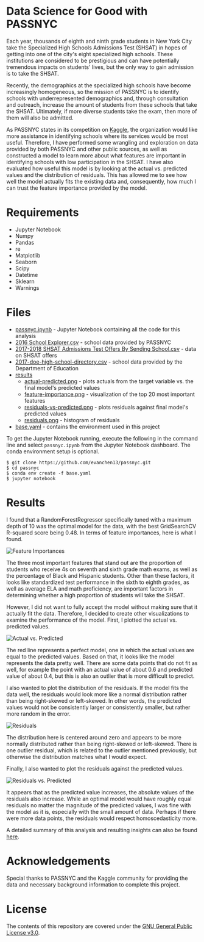 # Data Science for Good with PASSNYC

Each year, thousands of eighth and ninth grade students in New York City take the Specialized High Schools Admissions Test (SHSAT) in hopes of getting into one of the city's eight specialized high schools. These institutions are considered to be prestigious and can have potentially tremendous impacts on students' lives, but the only way to gain admission is to take the SHSAT.

Recently, the demographics at the specialized high schools have become increasingly homogeneous, so the mission of PASSNYC is to identify schools with underrepresented demographics and, through consultation and outreach, increase the amount of students from these schools that take the SHSAT. Ultimately, if more diverse students take the exam, then more of them will also be admitted.

As PASSNYC states in its competition on [Kaggle](https://www.kaggle.com/passnyc/data-science-for-good), the organization would like more assistance in identifying schools where its services would be most useful. Therefore, I have performed some wrangling and exploration on data provided by both PASSNYC and other public sources, as well as constructed a model to learn more about what features are important in identifying schools with low participation in the SHSAT. I have also evaluated how useful this model is by looking at the actual vs. predicted values and the distribution of residuals. This has allowed me to see how well the model actually fits the existing data and, consequently, how much I can trust the feature importance provided by the model.

# Requirements

- Jupyter Notebook
- Numpy
- Pandas
- re
- Matplotlib
- Seaborn
- Scipy
- Datetime
- Sklearn
- Warnings

# Files

- [passnyc.ipynb](https://github.com/evanchen13/passnyc/blob/main/passnyc.ipynb) - Jupyter Notebook containing all the code for this analysis
- [2016 School Explorer.csv](https://github.com/evanchen13/passnyc/blob/main/2016%20School%20Explorer.csv) - school data provided by PASSNYC
- [2017-2018 SHSAT Admissions Test Offers By Sending School.csv](https://github.com/evanchen13/passnyc/blob/main/2017-2018%20SHSAT%20Admissions%20Test%20Offers%20By%20Sending%20School.csv) - data on SHSAT offers
- [2017-doe-high-school-directory.csv](https://github.com/evanchen13/passnyc/blob/main/2017-doe-high-school-directory.csv) - school data provided by the Department of Education
- [results](https://github.com/evanchen13/passnyc/tree/main/results)
  - [actual-predicted.png](https://github.com/evanchen13/passnyc/blob/main/results/actual-predicted.png) - plots actuals from the target variable vs. the final model's predicted values
  - [feature-importance.png](https://github.com/evanchen13/passnyc/blob/main/results/feature-importance.png) - visualization of the top 20 most important features
  - [residuals-vs-predicted.png](https://github.com/evanchen13/passnyc/blob/main/results/residuals-vs-predicted.png) - plots residuals against final model's predicted values
  - [residuals.png](https://github.com/evanchen13/passnyc/blob/main/results/residuals.png) - histogram of residuals
- [base.yaml](https://github.com/evanchen13/passnyc/blob/main/base.yaml) - contains the environment used in this project

To get the Jupyter Notebook running, execute the following in the command line and select `passnyc.ipynb` from the Jupyter Notebook dashboard. The conda environment setup is optional.

```
$ git clone https://github.com/evanchen13/passnyc.git
$ cd passnyc
$ conda env create -f base.yaml
$ jupyter notebook
```

# Results

I found that a RandomForestRegressor specifically tuned with a maximum depth of 10 was the optimal model for the data, with the best GridSearchCV R-squared score being 0.48. In terms of feature importances, here is what I found.

![Feature Importances](/results/feature-importance.png)

The three most important features that stand out are the proportion of students who receive 4s on seventh and sixth grade math exams, as well as the percentage of Black and Hispanic students. Other than these factors, it looks like standardized test performance in the sixth to eighth grades, as well as average ELA and math proficiency, are important factors in determining whether a high proportion of students will take the SHSAT.

However, I did not want to fully accept the model without making sure that it actually fit the data. Therefore, I decided to create other visualizations to examine the performance of the model. First, I plotted the actual vs. predicted values.

![Actual vs. Predicted](/results/actual-predicted.png)

The red line represents a perfect model, one in which the actual values are equal to the predicted values. Based on that, it looks like the model represents the data pretty well. There are some data points that do not fit as well, for example the point with an actual value of about 0.6 and predicted value of about 0.4, but this is also an outlier that is more difficult to predict.

I also wanted to plot the distribution of the residuals. If the model fits the data well, the residuals would look more like a normal distribution rather than being right-skewed or left-skewed. In other words, the predicted values would not be consistently larger or consistently smaller, but rather more random in the error.

![Residuals](/results/residuals.png)

The distribution here is centered around zero and appears to be more normally distributed rather than being right-skewed or left-skewed. There is one outlier residual, which is related to the outlier mentioned previously, but otherwise the distribution matches what I would expect.

Finally, I also wanted to plot the residuals against the predicted values.

![Residuals vs. Predicted](/results/residuals-vs-predicted.png)

It appears that as the predicted value increases, the absolute values of the residuals also increase. While an optimal model would have roughly equal residuals no matter the magnitude of the predicted values, I was fine with the model as it is, especially with the small amount of data. Perhaps if there were more data points, the residuals would respect homoscedasticity more.

A detailed summary of this analysis and resulting insights can also be found [here](https://evanchen13.medium.com/using-data-science-to-increase-diversity-at-new-york-city-high-schools-6611a21ec26c).

# Acknowledgements

Special thanks to PASSNYC and the Kaggle community for providing the data and necessary background information to complete this project.

# License

The contents of this repository are covered under the [GNU General Public License v3.0](https://github.com/evanchen13/passnyc/blob/main/LICENSE).

